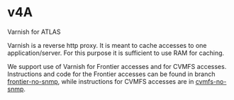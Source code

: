 # v4A

Varnish for ATLAS

Varnish is a reverse http proxy. It is meant to cache accesses to one application/server. For this purpose it is sufficient to use RAM for caching.

We support use of Varnish for Frontier accesses and for CVMFS accesses. Instructions and code for the Frontier accesses can be found in branch [frontier-no-snmp](https://github.com/ivukotic/v4A/tree/cvmfs-no-snmp), while instructions for CVMFS accesses are in [cvmfs-no-snmp](https://github.com/ivukotic/v4A/tree/cvmfs-no-snmp).

